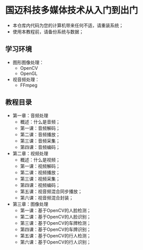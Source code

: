 # 国迈科技多媒体技术从入门到出门 #
- 本仓库内代码为您的计算机带来任何不适，请重装系统；
- 使用本教程前，请备份系统与数据；

## 学习环境 ##
- 图形图像处理：
	- OpenCV
	- OpenGL
- 视音频处理：
	- FFmpeg

## 教程目录 ##
- 第一章：音频处理
	- 概述：什么是音频；
	- 第一课：音频解码；
	- 第二课：音频播放；
	- 第三课：音频采集；
	- 第四课：音频编码；
- 第二章：视频处理
	- 概述：什么是视频；
	- 第一课：视频解码；
	- 第二课：视频播放；
	- 第三课：视频采集；
	- 第四课：视频编码；
	- 第五课：视音频混合同步播放；
	- 第六课：视音频混合封装；
- 第三章：图像处理
	- 第一课：基于OpenCV的人脸检测；
	- 第二课：基于OpenCV的人脸识别；
	- 第三课：基于OpenCV的车牌检测；
	- 第四课：基于OpenCV的车牌识别；
	- 第五课：基于OpenCV的行人检测；
	- 第六课：基于OpenCV的行人识别；